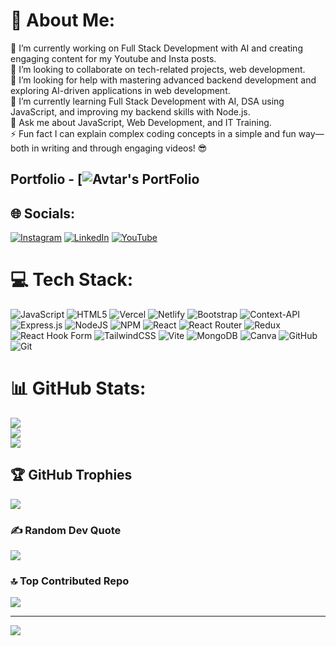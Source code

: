 # 💫 About Me:
🔭 I’m currently working on Full Stack Development with AI and creating engaging content for my Youtube and Insta posts.<br>👯 I’m looking to collaborate on tech-related projects, web development.<br>🤝 I’m looking for help with mastering advanced backend development and exploring AI-driven applications in web development.<br>🌱 I’m currently learning Full Stack Development with AI, DSA using JavaScript, and improving my backend skills with Node.js.<br>💬 Ask me about JavaScript, Web Development, and IT Training.<br>⚡ Fun fact I can explain complex coding concepts in a simple and fun way—both in writing and through engaging videos! 😎

## Portfolio - [![Avtar's PortFolio](https://avtarsingh-portfolio.vercel.app/)

## 🌐 Socials:
[![Instagram](https://img.shields.io/badge/Instagram-%23E4405F.svg?logo=Instagram&logoColor=white)](https://instagram.com/techiepajji) [![LinkedIn](https://img.shields.io/badge/LinkedIn-%230077B5.svg?logo=linkedin&logoColor=white)](https://linkedin.com/in/avtarsingh13) [![YouTube](https://img.shields.io/badge/YouTube-%23FF0000.svg?logo=YouTube&logoColor=white)](https://youtube.com/@techiepajji) 

# 💻 Tech Stack:
![JavaScript](https://img.shields.io/badge/javascript-%23323330.svg?style=for-the-badge&logo=javascript&logoColor=%23F7DF1E) ![HTML5](https://img.shields.io/badge/html5-%23E34F26.svg?style=for-the-badge&logo=html5&logoColor=white) ![Vercel](https://img.shields.io/badge/vercel-%23000000.svg?style=for-the-badge&logo=vercel&logoColor=white) ![Netlify](https://img.shields.io/badge/netlify-%23000000.svg?style=for-the-badge&logo=netlify&logoColor=#00C7B7) ![Bootstrap](https://img.shields.io/badge/bootstrap-%238511FA.svg?style=for-the-badge&logo=bootstrap&logoColor=white) ![Context-API](https://img.shields.io/badge/Context--Api-000000?style=for-the-badge&logo=react) ![Express.js](https://img.shields.io/badge/express.js-%23404d59.svg?style=for-the-badge&logo=express&logoColor=%2361DAFB) ![NodeJS](https://img.shields.io/badge/node.js-6DA55F?style=for-the-badge&logo=node.js&logoColor=white) ![NPM](https://img.shields.io/badge/NPM-%23CB3837.svg?style=for-the-badge&logo=npm&logoColor=white) ![React](https://img.shields.io/badge/react-%2320232a.svg?style=for-the-badge&logo=react&logoColor=%2361DAFB) ![React Router](https://img.shields.io/badge/React_Router-CA4245?style=for-the-badge&logo=react-router&logoColor=white) ![Redux](https://img.shields.io/badge/redux-%23593d88.svg?style=for-the-badge&logo=redux&logoColor=white) ![React Hook Form](https://img.shields.io/badge/React%20Hook%20Form-%23EC5990.svg?style=for-the-badge&logo=reacthookform&logoColor=white) ![TailwindCSS](https://img.shields.io/badge/tailwindcss-%2338B2AC.svg?style=for-the-badge&logo=tailwind-css&logoColor=white) ![Vite](https://img.shields.io/badge/vite-%23646CFF.svg?style=for-the-badge&logo=vite&logoColor=white) ![MongoDB](https://img.shields.io/badge/MongoDB-%234ea94b.svg?style=for-the-badge&logo=mongodb&logoColor=white) ![Canva](https://img.shields.io/badge/Canva-%2300C4CC.svg?style=for-the-badge&logo=Canva&logoColor=white) ![GitHub](https://img.shields.io/badge/github-%23121011.svg?style=for-the-badge&logo=github&logoColor=white) ![Git](https://img.shields.io/badge/git-%23F05033.svg?style=for-the-badge&logo=git&logoColor=white)
# 📊 GitHub Stats:
![](https://github-readme-stats.vercel.app/api?username=Avtarsingh97&theme=dark&hide_border=false&include_all_commits=true&count_private=false)<br/>
![](https://github-readme-streak-stats.herokuapp.com/?user=Avtarsingh97&theme=dark&hide_border=false)<br/>
![](https://github-readme-stats.vercel.app/api/top-langs/?username=Avtarsingh97&theme=dark&hide_border=false&include_all_commits=true&count_private=false&layout=compact)

## 🏆 GitHub Trophies
![](https://github-profile-trophy.vercel.app/?username=Avtarsingh97&theme=radical&no-frame=false&no-bg=true&margin-w=4)

### ✍️ Random Dev Quote
![](https://quotes-github-readme.vercel.app/api?type=horizontal&theme=radical)

### 🔝 Top Contributed Repo
![](https://github-contributor-stats.vercel.app/api?username=Avtarsingh97&limit=5&theme=dark&combine_all_yearly_contributions=true)

---
[![](https://visitcount.itsvg.in/api?id=Avtarsingh97&icon=0&color=0)](https://visitcount.itsvg.in)

<!-- Proudly created with GPRM ( https://gprm.itsvg.in ) -->
